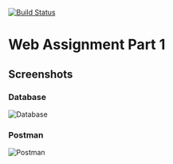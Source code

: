 [![Build Status](https://travis-ci.org/tommywenjiezhang/web_assignment_part1.svg?branch=master)](https://travis-ci.org/tommywenjiezhang/web_assignment_part1)
# Web Assignment Part 1
## Screenshots
### Database
![Database](screenshots/database.png)
### Postman
![Postman](screenshots/postman.png)
